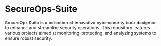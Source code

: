 # SecureOps-Suite
SecureOps Suite is a collection of innovative cybersecurity tools designed to enhance and streamline security operations. This repository features various projects aimed at monitoring, protecting, and analyzing systems to ensure robust security.

